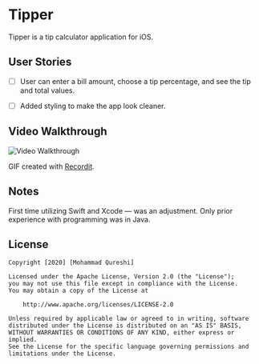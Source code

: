 # Tipper

Tipper is a tip calculator application for iOS.

## User Stories

* [ ] User can enter a bill amount, choose a tip percentage, and see the tip and total values.

- [ ] Added styling to make the app look cleaner.

## Video Walkthrough 

<img src='http://g.recordit.co/PMiOe076qV.gif' title='Video Walkthrough' width='' alt='Video Walkthrough' />

GIF created with [Recordit](https://recordit.co/).

## Notes

First time utilizing Swift and Xcode — was an adjustment. Only prior experience with programming was in Java.
 
## License

    Copyright [2020] [Mohammad Qureshi]

    Licensed under the Apache License, Version 2.0 (the "License");
    you may not use this file except in compliance with the License.
    You may obtain a copy of the License at

        http://www.apache.org/licenses/LICENSE-2.0

    Unless required by applicable law or agreed to in writing, software
    distributed under the License is distributed on an "AS IS" BASIS,
    WITHOUT WARRANTIES OR CONDITIONS OF ANY KIND, either express or implied.
    See the License for the specific language governing permissions and
    limitations under the License.
